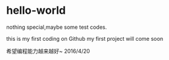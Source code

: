 # hello-world
nothing special,maybe some test codes.

this is my first coding on Github
my first project will come soon

希望编程能力越来越好~
2016/4/20
